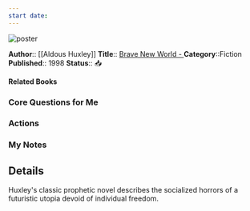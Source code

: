 ```yaml
---
start date:
---
```

![poster](http://books.google.com/books/content?id=IuZaAAAAMAAJ&printsec=frontcover&img=1&zoom=5&source=gbs_api)

**Author**:: [[Aldous Huxley]]
**Title**:: [Brave New World - ](http://books.google.com/books?id=IuZaAAAAMAAJ&q=intitle:brave+new+world&dq=intitle:brave+new+world&hl=&cd=1&source=gbs_api)
**Category**::Fiction
**Published**:: 1998
**Status**:: 📥

**Related Books**
### Core Questions for Me

### Actions

### My Notes

## Details
Huxley's classic prophetic novel describes the socialized horrors of a futuristic utopia devoid of individual freedom.